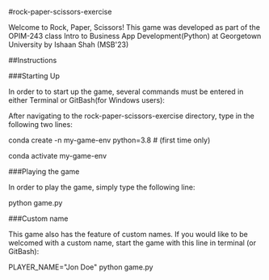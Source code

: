 #rock-paper-scissors-exercise

Welcome to Rock, Paper, Scissors!
This game was developed as part of the OPIM-243 class Intro to Business App Development(Python)
at Georgetown University by Ishaan Shah (MSB'23)


##Instructions

###Starting Up

In order to to start up the game, several commands must be entered in either Terminal or GitBash(for Windows users):

After navigating to the rock-paper-scissors-exercise directory, type in the following two lines:

conda create -n my-game-env python=3.8 # (first time only)

conda activate my-game-env

###Playing the game

In order to play the game, simply type the following line:

python game.py

###Custom name

This game also has the feature of custom names. If you would like to be welcomed with a custom name,
start the game with this line in terminal (or GitBash):

PLAYER_NAME="Jon Doe" python game.py






